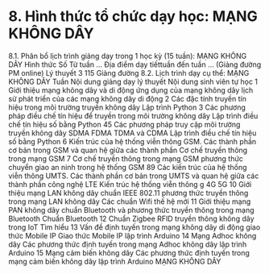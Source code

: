 # 8. Hình thức tổ chức dạy học: MẠNG KHÔNG DÂY
8.1. Phân bổ lịch trình giảng dạy trong 1 học kỳ (15 tuần): MẠNG KHÔNG DÂY Hình thức Số Từ tuần ... Địa điểm dạy tiếttuần đến tuần ... (Giảng đường PM online) Lý thuyết 3 115 Giảng đường 8.2. Lịch trình dạy cụ thể: MẠNG KHÔNG DÂY Tuần Nội dung giảng dạy lý thuyết Nội dung sinh viên tự học 1 Giới thiệu mạng không dây và di động ứng dụng của mạng không dây lịch sử phát triển của các mạng không dây di động
2 Các đặc tính truyền tín hiệu trong môi trường truyền không dây Lập trình Python
3 Các phương pháp điều chế tín hiệu để truyền trong môi trường không dây Lập trình điều chế tín hiệu số bằng Python
45 Các phương pháp truy cập môi trường truyền không dây SDMA FDMA TDMA và CDMA Lập trình điều chế tín hiệu số bằng Python
6 Kiến trúc của hệ thống viễn thông GSM. Các thành phần cơ bản trong GSM và quan hệ giữa các thành phần Cơ chế truyền thông trong mạng GSM
7 Cơ chế truyền thông trong mạng GSM phương thức chuyển giao an ninh trong hệ thống GSM
89 Các kiến trúc của hệ thống viễn thông UMTS. Các thành phần cơ bản trong UMTS và quan hệ giữa các thành phần công nghệ LTE Kiến trúc hệ thống viễn thông g 4G 5G
10 Giới thiệu mạng LAN không dây chuẩn IEEE 802.11 phương thức truyền thông trong mạng LAN không dây Các chuẩn Wifi thế hệ mới
11 Giới thiệu mạng PAN không dây chuẩn Bluetooth và phương thức truyền thông trong mạng Bluetooth Chuẩn Bluetooth
12 Chuẩn Zigbee RFID truyền thông không dây trong IoT Tìm hiểu
13 Vấn đề định tuyến trong mạng không dây di động giao thức Mobile IP Giao thức Mobile IP lập trình Arduino
14 Mạng Adhoc không dây Các phương thức định tuyến trong mạng Adhoc không dây lập trình Arduino
15 Mạng cảm biến không dây Các phương thức định tuyến trong mạng cảm biến không dây lập trình Arduino
MẠNG KHÔNG DÂY
